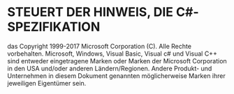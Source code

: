<a name="the-following-notice-governs-the-c-spec"></a>STEUERT DER HINWEIS, DIE C#-SPEZIFIKATION
=====

das Copyright 1999-2017 Microsoft Corporation (C). Alle Rechte vorbehalten.
Microsoft, Windows, Visual Basic, Visual c# und Visual C++ sind entweder eingetragene Marken oder Marken der Microsoft Corporation in den USA und/oder anderen Ländern/Regionen.
Andere Produkt- und Unternehmen in diesem Dokument genannten möglicherweise Marken ihrer jeweiligen Eigentümer sein.
